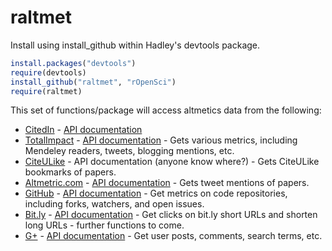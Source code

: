 # raltmet #

Install using install_github within Hadley's devtools package.

```R
install.packages("devtools")
require(devtools)
install_github("raltmet", "rOpenSci")
require(raltmet)
```

This set of functions/package will access altmetics data from the following:

* [CitedIn](http://citedin.org/) - [API documentation](http://citedin.org/) 
* [TotalImpact](http://totalimpact.org/) - [API documentation](http://total-impact.org/about#toc_2_16) - Gets various metrics, including Mendeley readers, tweets, blogging mentions, etc.
* [CiteULike](http://www.citeulike.org/) - API documentation (anyone know where?) - Gets CiteULike bookmarks of papers.
* [Altmetric.com](http://www.altmetric.com/index.php) - [API documentation](http://api.altmetric.com/) - Gets tweet mentions of papers.
* [GitHub](http://github.com/) - [API documentation](http://developer.github.com/) - Get metrics on code repositories, including forks, watchers, and open issues. 
* [Bit.ly](https://bitly.com/) - [API documentation](http://code.google.com/p/bitly-api/wiki/ApiDocumentation) - Get clicks on bit.ly short URLs and shorten long URLs - further functions to come. 
* [G+](https://plus.google.com/) - [API documentation](https://developers.google.com/+/) - Get user posts, comments, search terms, etc.  